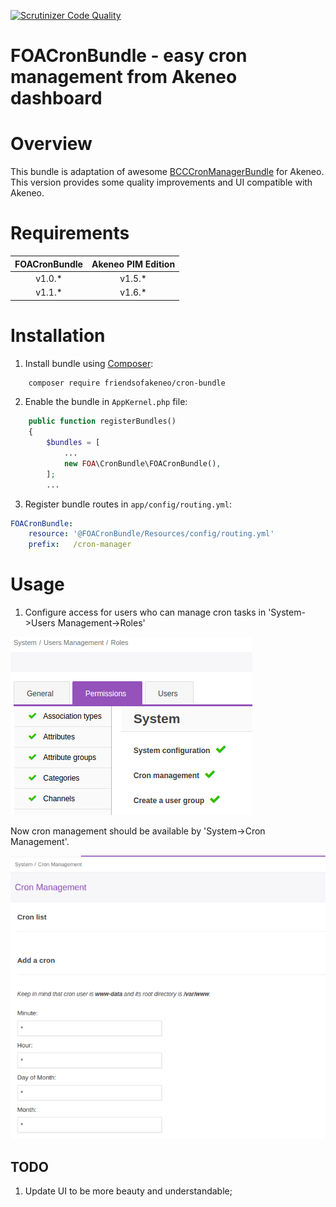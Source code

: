 [![Scrutinizer Code Quality](https://scrutinizer-ci.com/g/FriendsOfAkeneo/FOACronBundle/badges/quality-score.png?b=develop)](https://scrutinizer-ci.com/g/FriendsOfAkeneo/FOACronBundle/?branch=develop)

FOACronBundle - easy cron management from Akeneo dashboard
=======================================

# Overview

This bundle is adaptation of awesome [BCCCronManagerBundle](https://github.com/michelsalib/BCCCronManagerBundle) for Akeneo.
This version provides some quality improvements and UI compatible with Akeneo.

# Requirements

| FOACronBundle | Akeneo PIM Edition |
|:-------------:|:------------------:|
| v1.0.*        | v1.5.*             |
| v1.1.*        | v1.6.*             |

# Installation

1) Install bundle using [Composer](https://getcomposer.org/download/):

```bash
    composer require friendsofakeneo/cron-bundle
```

2) Enable the bundle in `AppKernel.php` file:
```php
    public function registerBundles()
    {
        $bundles = [
            ...
            new FOA\CronBundle\FOACronBundle(),
        ];
        ...
```
3) Register bundle routes in `app/config/routing.yml`:
```yml
FOACronBundle:
    resource: '@FOACronBundle/Resources/config/routing.yml'
    prefix:   /cron-manager
```

# Usage

1) Configure access for users who can manage cron tasks in 'System->Users Management->Roles'

![Roles Management](https://github.com/FriendsOfAkeneo/FOACronBundle/blob/develop/Resources/doc/images/roles-permissions.png)

Now cron management should be available by 'System->Cron Management'.

![Cron Management board](https://github.com/FriendsOfAkeneo/FOACronBundle/blob/develop/Resources/doc/images/cron-dashboard.png)


## TODO
1) Update UI to be more beauty and understandable;
